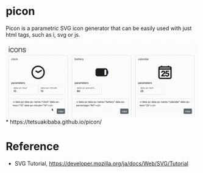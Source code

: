 # picon
Picon is a parametric SVG icon generator that can be easily used with just html tags, such as i, svg or js.

<img src="teaser.gif">
  * https://tetsuakibaba.github.io/picon/


# Reference
  * SVG Tutorial, https://developer.mozilla.org/ja/docs/Web/SVG/Tutorial